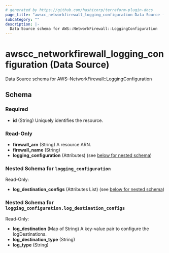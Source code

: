 ```yaml
---
# generated by https://github.com/hashicorp/terraform-plugin-docs
page_title: "awscc_networkfirewall_logging_configuration Data Source - terraform-provider-awscc"
subcategory: ""
description: |-
  Data Source schema for AWS::NetworkFirewall::LoggingConfiguration
---
```


# awscc_networkfirewall_logging_configuration (Data Source)

Data Source schema for AWS::NetworkFirewall::LoggingConfiguration



<!-- schema generated by tfplugindocs -->
## Schema

### Required

- **id** (String) Uniquely identifies the resource.

### Read-Only

- **firewall_arn** (String) A resource ARN.
- **firewall_name** (String)
- **logging_configuration** (Attributes) (see [below for nested schema](#nestedatt--logging_configuration))

<a id="nestedatt--logging_configuration"></a>
### Nested Schema for `logging_configuration`

Read-Only:

- **log_destination_configs** (Attributes List) (see [below for nested schema](#nestedatt--logging_configuration--log_destination_configs))

<a id="nestedatt--logging_configuration--log_destination_configs"></a>
### Nested Schema for `logging_configuration.log_destination_configs`

Read-Only:

- **log_destination** (Map of String) A key-value pair to configure the logDestinations.
- **log_destination_type** (String)
- **log_type** (String)



